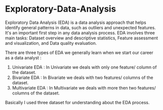 # Exploratory-Data-Analysis

Exploratory Data Analysis (EDA) is a data analysis approach that helps identify general patterns in data, such as outliers and unexpected features. It's an important first step in any data analysis process. EDA involves three main tasks: Dataset overview and descriptive statistics, Feature assessment and visualization, and Data quality evaluation.

There are three types of EDA we generally learn when we start our career as a data analyst :
1. Univariate EDA : In Univariate we deals with only one feature/ column of the dataset.
2. Bivariate EDA : In Bivariate we deals with two features/ columns of the dataset.
3. Multivariate EDA : In Multivariate we deals with more then two features/ columns of the dataset.

Basically I used three dataset for understanding about the EDA process.



